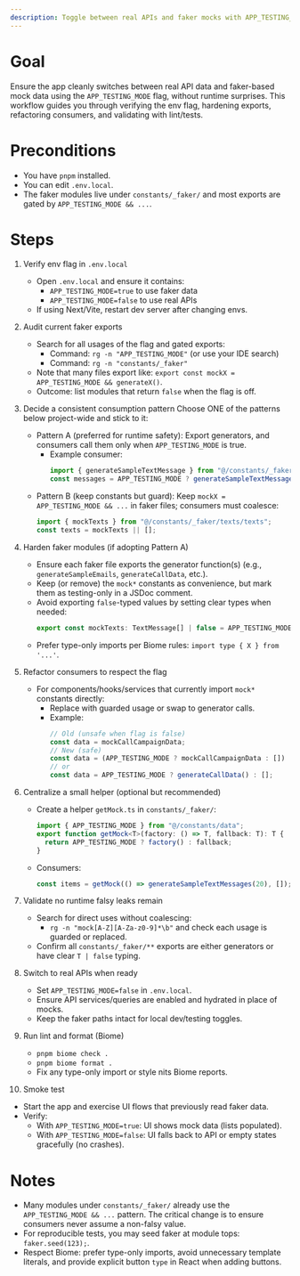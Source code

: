 ```yaml
---
description: Toggle between real APIs and faker mocks with APP_TESTING_MODE
---
```


# Goal
Ensure the app cleanly switches between real API data and faker-based mock data using the `APP_TESTING_MODE` flag, without runtime surprises. This workflow guides you through verifying the env flag, hardening exports, refactoring consumers, and validating with lint/tests.

# Preconditions
- You have `pnpm` installed.
- You can edit `.env.local`.
- The faker modules live under `constants/_faker/` and most exports are gated by `APP_TESTING_MODE && ...`.

# Steps

1. Verify env flag in `.env.local`
   - Open `.env.local` and ensure it contains:
     - `APP_TESTING_MODE=true` to use faker data
     - `APP_TESTING_MODE=false` to use real APIs
   - If using Next/Vite, restart dev server after changing envs.

2. Audit current faker exports
   - Search for all usages of the flag and gated exports:
     - Command: `rg -n "APP_TESTING_MODE"` (or use your IDE search)
     - Command: `rg -n "constants/_faker"`
   - Note that many files export like: `export const mockX = APP_TESTING_MODE && generateX()`.
   - Outcome: list modules that return `false` when the flag is off.

3. Decide a consistent consumption pattern
   Choose ONE of the patterns below project-wide and stick to it:
   - Pattern A (preferred for runtime safety): Export generators, and consumers call them only when `APP_TESTING_MODE` is true.
     - Example consumer:
       ```ts
       import { generateSampleTextMessage } from "@/constants/_faker/texts/texts";
       const messages = APP_TESTING_MODE ? generateSampleTextMessage() : [];
       ```
   - Pattern B (keep constants but guard): Keep `mockX = APP_TESTING_MODE && ...` in faker files; consumers must coalesce:
       ```ts
       import { mockTexts } from "@/constants/_faker/texts/texts";
       const texts = mockTexts || [];
       ```

4. Harden faker modules (if adopting Pattern A)
   - Ensure each faker file exports the generator function(s) (e.g., `generateSampleEmails`, `generateCallData`, etc.).
   - Keep (or remove) the `mock*` constants as convenience, but mark them as testing-only in a JSDoc comment.
   - Avoid exporting `false`-typed values by setting clear types when needed:
     ```ts
     export const mockTexts: TextMessage[] | false = APP_TESTING_MODE && generateSampleTextMessages();
     ```
   - Prefer type-only imports per Biome rules: `import type { X } from '...'`.

5. Refactor consumers to respect the flag
   - For components/hooks/services that currently import `mock*` constants directly:
     - Replace with guarded usage or swap to generator calls.
     - Example:
       ```ts
       // Old (unsafe when flag is false)
       const data = mockCallCampaignData;
       // New (safe)
       const data = (APP_TESTING_MODE ? mockCallCampaignData : []) || [];
       // or
       const data = APP_TESTING_MODE ? generateCallData() : [];
       ```

6. Centralize a small helper (optional but recommended)
   - Create a helper `getMock.ts` in `constants/_faker/`:
     ```ts
     import { APP_TESTING_MODE } from "@/constants/data";
     export function getMock<T>(factory: () => T, fallback: T): T {
       return APP_TESTING_MODE ? factory() : fallback;
     }
     ```
   - Consumers:
     ```ts
     const items = getMock(() => generateSampleTextMessages(20), []);
     ```

7. Validate no runtime falsy leaks remain
   - Search for direct uses without coalescing:
     - `rg -n "mock[A-Z][A-Za-z0-9]*\b"` and check each usage is guarded or replaced.
   - Confirm all `constants/_faker/**` exports are either generators or have clear `T | false` typing.

8. Switch to real APIs when ready
   - Set `APP_TESTING_MODE=false` in `.env.local`.
   - Ensure API services/queries are enabled and hydrated in place of mocks.
   - Keep the faker paths intact for local dev/testing toggles.

9. Run lint and format (Biome)
   - `pnpm biome check .`
   - `pnpm biome format .`
   - Fix any type-only import or style nits Biome reports.

10. Smoke test
   - Start the app and exercise UI flows that previously read faker data.
   - Verify:
     - With `APP_TESTING_MODE=true`: UI shows mock data (lists populated).
     - With `APP_TESTING_MODE=false`: UI falls back to API or empty states gracefully (no crashes).

# Notes
- Many modules under `constants/_faker/` already use the `APP_TESTING_MODE && ...` pattern. The critical change is to ensure consumers never assume a non-falsy value.
- For reproducible tests, you may seed faker at module tops: `faker.seed(123);`.
- Respect Biome: prefer type-only imports, avoid unnecessary template literals, and provide explicit button `type` in React when adding buttons.
